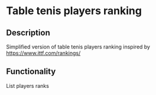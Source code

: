 # Table tenis players ranking

## Description

Simplified version of table tenis players ranking inspired by <https://www.ittf.com/rankings/>

## Functionality

List players ranks
